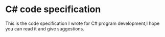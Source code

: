 # C# code specification
This is the code specification I wrote for C# program development,I hope you can read it and give suggestions.
